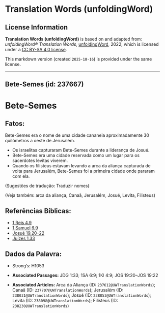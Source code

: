 # Translation Words (unfoldingWord)

## License Information

**Translation Words (unfoldingWord)** is based on and adapted from: _unfoldingWord® Translation Words_, [unfoldingWord](https://unfoldingword.org/utw), 2022, which is licensed under a [CC BY-SA 4.0 license](https://creativecommons.org/licenses/by-sa/4.0/legalcode.en).

This markdown version (created `2025-10-16`) is provided under the same license.



--------------------------------

## Bete-Semes (id: 237667)

Bete\-Semes
===========

Fatos:
------

Bete\-Semes era o nome de uma cidade cananeia aproximadamente 30 quilômetros a oeste de Jerusalém.

* Os israelitas capturaram Bete\-Semes durante a liderança de Josué.
* Bete\-Semes era uma cidade reservada como um lugar para os sacerdotes levitas viverem.
* Quando os filisteus estavam levando a arca da aliança capturada de volta para Jerusalém, Bete\-Semes foi a primeira cidade onde pararam com ela.

(Sugestões de tradução: Traduzir nomes)

(Veja também: arca da aliança, Canaã, Jerusalém, Josué, Levita, Filisteus)

Referências Bíblicas:
---------------------

* [1 Reis 4\.9](https://ref.ly/1Kgs4:9)
* [1 Samuel 6\.9](https://ref.ly/1Sam6:9)
* [Josué 19\.20–22](https://ref.ly/Josh19:20-Josh19:22)
* [Juízes 1\.33](https://ref.ly/Judg1:33)

Dados da Palavra:
-----------------

* Strong’s: H1053

* **Associated Passages:** JDG 1:33; 1SA 6:9; 1KI 4:9; JOS 19:20–JOS 19:22
* **Associated Articles:** Arca da Aliança (ID: `237612@UWTranslationWords`); Canaã (ID: `237707@UWTranslationWords`); Jerusalém (ID: `238031@UWTranslationWords`); Josué (ID: `238053@UWTranslationWords`); Levita (ID: `238098@UWTranslationWords`); Filisteus (ID: `238230@UWTranslationWords`)

